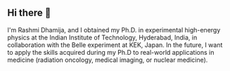 ## Hi there 👋


I'm Rashmi Dhamija, and I obtained my Ph.D. in experimental high-energy physics at the Indian Institute of Technology, Hyderabad, India, in collaboration with the Belle experiment at KEK, Japan. In the future, I want to apply the skills acquired during my Ph.D to real-world applications in medicine (radiation oncology, medical imaging, or nuclear medicine). 

<!--
**Rashmi246/Rashmi246** is a ✨ _special_ ✨ repository because its `README.md` (this file) appears on your GitHub profile.
Here are some ideas to get you started:

- 🔭 I’m currently working on ...
- 🌱 I’m currently learning ...
- 👯 I’m looking to collaborate on ...
- 🤔 I’m looking for help with ...
- 💬 Ask me about ...
- 📫 How to reach me: ...
- 😄 Pronouns: ...
- ⚡ Fun fact: ...
-->
